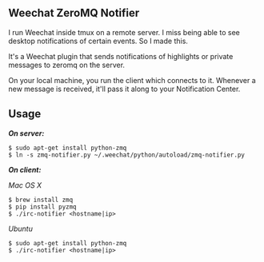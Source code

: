 ## Weechat ZeroMQ Notifier

I run Weechat inside tmux on a remote server. I miss being able to see desktop notifications of certain events. So I made this.

It's a Weechat plugin that sends notifications of highlights or private messages to zeromq on the server.

On your local machine, you run the client which connects to it. Whenever a new message is received, it'll pass it along to your Notification Center.

## Usage

***On server:***

```
$ sudo apt-get install python-zmq
$ ln -s zmq-notifier.py ~/.weechat/python/autoload/zmq-notifier.py
```

***On client:***

*Mac OS X*

```
$ brew install zmq
$ pip install pyzmq
$ ./irc-notifier <hostname|ip>
```

*Ubuntu*

```
$ sudo apt-get install python-zmq
$ ./irc-notifier <hostname|ip>
```
